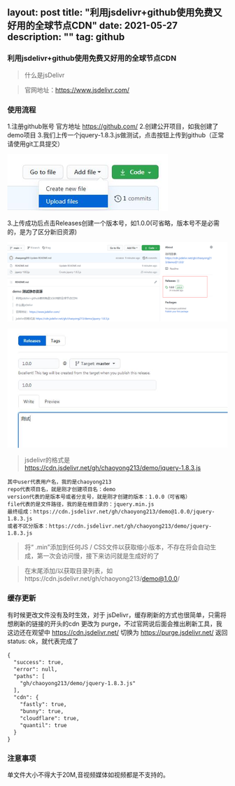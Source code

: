 layout: post
title: "利用jsdelivr+github使用免费又好用的全球节点CDN"
date: 2021-05-27
description: ""
tag: github
---
### 利用jsdelivr+github使用免费又好用的全球节点CDN

>什么是jsDelivr

>官网地址：https://www.jsdelivr.com/

### 使用流程
1.注册github账号 官方地址 https://github.com/
2.创建公开项目，如我创建了demo项目
3.我们上传一个jquery-1.8.3.js做测试，点击按钮上传到github（正常请使用git工具提交）

![image](/images/posts/github/2.jpg)

3.上传成功后点击Releases创建一个版本号，如1.0.0(可省略，版本号不是必需的，是为了区分新旧资源)

![image](/images/posts/github/3.png)

![image](/images/posts/github/3.jpg)

>jsdelivr的格式是 https://cdn.jsdelivr.net/gh/chaoyong213/demo/jquery-1.8.3.js

```
其中user代表用户名，我的是chaoyong213
repo代表项目名，就是刚才创建项目名：demo
version代表的是版本号或者分支号，就是刚才创建的版本：1.0.0（可省略）
file代表的是文件路径，我的是在根目录的：jquery.min.js
最终组成：https://cdn.jsdelivr.net/gh/chaoyong213/demo@1.0.0/jquery-1.8.3.js
或者不区分版本：https://cdn.jsdelivr.net/gh/chaoyong213/demo/jquery-1.8.3.js
```
>将“ .min”添加到任何JS / CSS文件以获取缩小版本，不存在将会自动生成，第一次会访问慢，接下来访问就是生成好的了

>在末尾添加/以获取目录列表，如https://cdn.jsdelivr.net/gh/chaoyong213/demo@1.0.0/

### 缓存更新
有时候更改文件没有及时生效，对于 jsDelivr，缓存刷新的方式也很简单，只需将想刷新的链接的开头的cdn 更改为 purge，不过官网说后面会推出刷新工具，我这边还在观望中
https://cdn.jsdelivr.net/
切换为
https://purge.jsdelivr.net/
返回status: ok，就代表完成了
```
{
  "success": true,
  "error": null,
  "paths": [
    "gh/chaoyong213/demo/jquery-1.8.3.js"
  ],
  "cdn": {
    "fastly": true,
    "bunny": true,
    "cloudflare": true,
    "quantil": true
  }
}
```

### 注意事项
单文件大小不得大于20M,音视频媒体如视频都是不支持的。